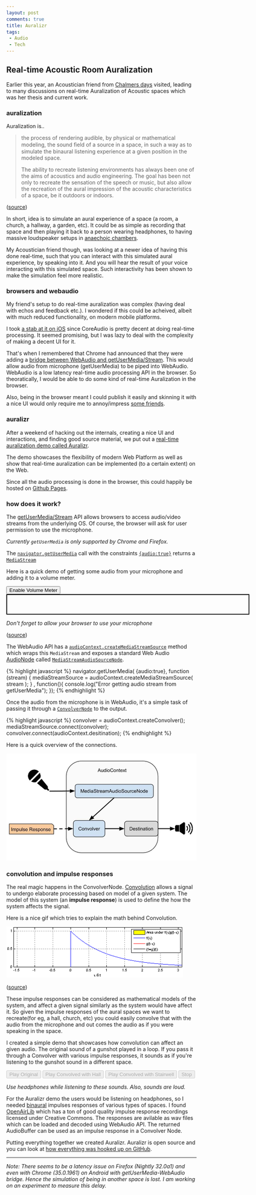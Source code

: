 ```yaml
---
layout: post
comments: true
title: Auralizr
tags:
 - Audio
 - Tech
---
```

## Real-time Acoustic Room Auralization

Earlier this year, an Acoustician friend from [Chalmers days](http://chinpen.net/where-is-acoustics-used) visited, leading to many discussions on real-time Auralization of Acoustic spaces which was her thesis and current work.

### auralization

Auralization is..

> the process of rendering audible, by physical or mathematical modeling, the sound ﬁeld of a source in a space, in such a way as to simulate the binaural listening experience at a given position in the modeled space.
>
> The ability to recreate listening environments has always been one of the aims of acoustics and audio engineering. The goal has been not only to recreate the sensation of the speech or music, but also allow the recreation of the aural impression of the acoustic characteristics of a space, be it outdoors or indoors.

([source](https://github.com/notthetup/mastersthesis/blob/master/thesis.pdf))

In short, idea is to simulate an aural experience of a space (a room, a church, a hallway, a garden, etc). It could be as simple as recording that space and then playing it back to a person wearing headphones, to having massive loudspeaker setups in [anaechoic chambers](http://en.wikipedia.org/wiki/Anechoic_chamber).

My Acoustician friend though, was looking at a newer idea of having this done real-time, such that you can interact with this simulated aural experience, by speaking into it. And you will hear the result of your voice interacting with this simulated space. Such interactivity has been shown to make the simulation feel more realistic.

### browsers and webaudio

My friend's setup to do real-time auralization was complex (having deal with echos and feedback etc.). I wondered if this could be acheived, albeit with much reduced functionality, on modern mobile platforms.

I took [a stab at it on iOS](https://github.com/notthetup/Auralize) since CoreAudio is pretty decent at doing real-time processing. It seemed promising, but I was lazy to deal with the complexity of making a decent UI for it.

That's when I remembered that Chrome had announced that they were adding a [bridge between WebAudio and getUserMedia/Stream](http://updates.html5rocks.com/2012/09/Live-Web-Audio-Input-Enabled). This would allow audio from microphone (getUserMedia) to be piped into WebAudio. WebAudio is a low latency real-time audio processing API in the browser. So theoratically, I would be able to do some kind of real-time Auralization in the browser.

Also, being in the browser meant I could publish it easily and skinning it with a nice UI would only require me to annoy/impress [some friends](http://sayan.ee/).

### auralizr

After a weekend of hacking out the internals, creating a nice UI and interactions, and finding good source material, we put out a [real-time auralization demo called Auralizr](http://notthetup.github.io/auralizr). 

The demo showcases the flexibility of modern Web Platform as well as show that real-time auralization can be implemented (to a certain extent) on the Web.

Since all the audio processing is done in the browser, this could happily be hosted on [Github Pages](https://pages.github.com/).


### how does it work?

The [getUserMedia/Stream](http://caniuse.com/#search=getusermedia) API allows browsers to access audio/video streams from the underlying OS. Of course, the browser will ask for user permission to use the microphone.

_Currently `getUserMedia` is only supported by Chrome and Firefox._

The [`navigator.getUserMedia`](http://dev.w3.org/2011/webrtc/editor/getusermedia.html#dom-navigator-getusermedia) call with the constraints [`{audio:true}`](http://dev.w3.org/2011/webrtc/editor/getusermedia.html#idl-def-MediaStreamConstraints) returns a [`MediaStream`](http://dev.w3.org/2011/webrtc/editor/getusermedia.html#idl-def-MediaStream)

Here is a quick demo of getting some audio from your microphone and adding it to a volume meter.

<script src="../js/volume-meter.js"></script>
<div><button class="btn" id="enable" style= "vertical-align: top;">Enable Volume Meter</button></div>
<div style= "width:640px; height:50px; border:2px solid; border-color:black">
<canvas id="meter" style= "margin-top:3px; width: 640px; height:46px;"> </canvas>
</div>

_Don't forget to allow your browser to use your microphone_

([source](https://github.com/cwilso/volume-meter/))

The WebAudio API has a [`audioContext.createMediaStreamSource`](http://webaudio.github.io/web-audio-api/#widl-AudioContext-createMediaStreamSource-MediaStreamAudioSourceNode-MediaStream-mediaStream) method which wraps this `MediaStream` and exposes a standard Web Audio [AudioNode](http://webaudio.github.io/web-audio-api/#idl-def-AudioNode) called [`MediaStreamAudioSourceNode`](http://webaudio.github.io/web-audio-api/#idl-def-MediaStreamAudioSourceNode).


{% highlight javascript %}
navigator.getUserMedia( {audio:true}, function (stream) {
	mediaStreamSource = audioContext.createMediaStreamSource( stream );
} , function(){
	console.log("Error getting audio stream from getUserMedia");
});
{% endhighlight %}

Once the audio from the microphone is in WebAudio, it's a simple task of passing it through a [`ConvolverNode`](http://webaudio.github.io/web-audio-api/#the-convolvernode-interface) to the output.

{% highlight javascript %}
convolver = audioContext.createConvolver();
mediaStreamSource.connect(convolver);
convolver.connect(audioContext.desitination);
{% endhighlight %}

Here is a quick overview of the connections.

![auralizr schematic](../images/2014/06/auralizr.jpg)

### convolution and impulse responses

The real magic happens in the ConvolverNode. [Convolution](http://en.wikipedia.org/wiki/Convolution#Derivations) allows a signal to undergo elaborate processing based on model of a given system. The model of this system (an __impulse response__) is used to define the how the system affects the signal.

Here is a nice gif which tries to explain the math behind Convolution.

![convolution](../images/2014/06/convolution.gif)

([source](http://en.wikipedia.org/wiki/Convolution#mediaviewer/File:Convolution_of_spiky_function_with_box2.gif))

These impulse responses can be considered as mathematical models of the system, and affect a given signal similarly as the system would have affect it. So given the impulse responses of the aural spaces we want to recreate(for eg, a hall, church, etc) you could easily convolve that with the audio from the microphone and out comes the audio as if you were speaking in the space.

I created a simple demo that showcases how convolution can affect an given audio. The original sound of a gunshot played in a loop. If you pass it through a Convolver with various impulse responses, it sounds as if you're listening to the gunshot sound in a different space.

<script src="../js/convolve-demo.js"></script>
<div>
	<input type="button" class="btn" id="original" style= "vertical-align: top;" value="Play Original" disabled="true" />
	<input  type="button" class="btn" id="hall" style= "vertical-align: top;" value="Play Convolved with Hall" disabled="true" />
	<input  type="button" class="btn" id="stairwell" style= "vertical-align: top;" value="Play Convolved with Stairwell" disabled="true" />
	<input  type="button" class="btn" id="stop" style= "vertical-align: top;" value="Stop" disabled="true" />
</div>

_Use headphones while listening to these sounds. Also, sounds are loud._


For the Auralizr demo the users would be listening on headphones, so I needed [binaural](http://en.wikipedia.org/wiki/Binaural_recording) impulses responses of various types of spaces. I found [OpenAirLib](http://www.openairlib.net/) which has a ton of good quality impulse response recordings licensed under Creative Commons. The responses are avilable as wav files which can be loaded and decoded using WebAudio API. The returned AudioBuffer can be used as an impulse response in a Convolver Node.


Putting everything together we created Auralizr. Auralizr is open source and you can look at [how everything was hooked up on GitHub](https://github.com/notthetup/auralizr).

---

_Note: There seems to be a latency issue on Firefox (Nightly 32.0a1) and even with Chrome (35.0.1961) on Android with getUserMedia-WebAudio bridge. Hence the simulation of being in another space is lost. I am working on an experiment to measure this delay._




